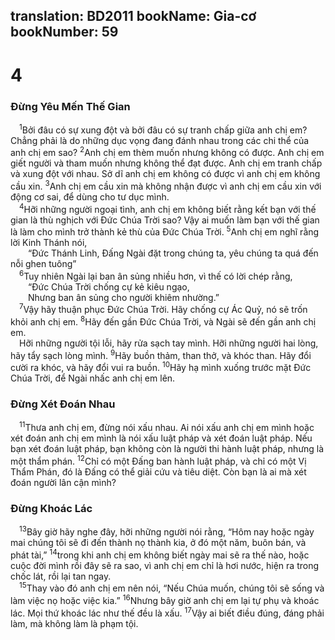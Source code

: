translation: BD2011
bookName: Gia-cơ 
bookNumber: 59
-------

<div class="title"><h1>4</h1><h3>Ðừng Yêu Mến Thế Gian</h3></div>
<span class="verse gia_4_1"> <sup>1</sup>Bởi đâu có sự xung đột và bởi đâu có sự tranh chấp giữa anh chị em? Chẳng phải là do những dục vọng đang đánh nhau trong các chi thể của anh chị em sao? </span>
<span class="verse gia_4_2"><sup>2</sup>Anh chị em thèm muốn nhưng không có được. Anh chị em giết người và tham muốn nhưng không thể đạt được. Anh chị em tranh chấp và xung đột với nhau. Sở dĩ anh chị em không có được vì anh chị em không cầu xin. </span>
<span class="verse gia_4_3"><sup>3</sup>Anh chị em cầu xin mà không nhận được vì anh chị em cầu xin với động cơ sai, để dùng cho tư dục mình.<br/></span>
<span class="verse gia_4_4"> <sup>4</sup>Hỡi những người ngoại tình, anh chị em không biết rằng kết bạn với thế gian là thù nghịch với Ðức Chúa Trời sao? Vậy ai muốn làm bạn với thế gian là làm cho mình trở thành kẻ thù của Ðức Chúa Trời. </span>
<span class="verse gia_4_5"><sup>5</sup>Anh chị em nghĩ rằng lời Kinh Thánh nói,<br/>  “Ðức Thánh Linh, Ðấng Ngài đặt trong chúng ta, yêu chúng ta quá đến nỗi ghen tuông” <br/></span>
<span class="verse gia_4_6"> <sup>6</sup>Tuy nhiên Ngài lại ban ân sủng nhiều hơn, vì thế có lời chép rằng,<br/>  “Ðức Chúa Trời chống cự kẻ kiêu ngạo,<br/>  Nhưng ban ân sủng cho người khiêm nhường.” <br/></span>
<span class="verse gia_4_7"> <sup>7</sup>Vậy hãy thuận phục Ðức Chúa Trời. Hãy chống cự Ác Quỷ, nó sẽ trốn khỏi anh chị em. </span>
<span class="verse gia_4_8"><sup>8</sup>Hãy đến gần Ðức Chúa Trời, và Ngài sẽ đến gần anh chị em.<br/> Hỡi những người tội lỗi, hãy rửa sạch tay mình. Hỡi những người hai lòng, hãy tẩy sạch lòng mình. </span>
<span class="verse gia_4_9"><sup>9</sup>Hãy buồn thảm, than thở, và khóc than. Hãy đổi cười ra khóc, và hãy đổi vui ra buồn. </span>
<span class="verse gia_4_10"><sup>10</sup>Hãy hạ mình xuống trước mặt Ðức Chúa Trời, để Ngài nhấc anh chị em lên.<br/></span>
<div class="title"><h3>Ðừng Xét Đoán Nhau</h3></div>
<span class="verse gia_4_11"> <sup>11</sup>Thưa anh chị em, đừng nói xấu nhau. Ai nói xấu anh chị em mình hoặc xét đoán anh chị em mình là nói xấu luật pháp và xét đoán luật pháp. Nếu bạn xét đoán luật pháp, bạn không còn là người thi hành luật pháp, nhưng là một thẩm phán. </span>
<span class="verse gia_4_12"><sup>12</sup>Chỉ có một Ðấng ban hành luật pháp, và chỉ có một Vị Thẩm Phán, đó là Ðấng có thể giải cứu và tiêu diệt. Còn bạn là ai mà xét đoán người lân cận mình?<br/></span>
<div class="title"><h3>Đừng Khoác Lác</h3></div>
<span class="verse gia_4_13"> <sup>13</sup>Bây giờ hãy nghe đây, hỡi những người nói rằng, “Hôm nay hoặc ngày mai chúng tôi sẽ đi đến thành nọ thành kia, ở đó một năm, buôn bán, và phát tài,” </span>
<span class="verse gia_4_14"><sup>14</sup>trong khi anh chị em không biết ngày mai sẽ ra thế nào, hoặc cuộc đời mình rồi đây sẽ ra sao, vì anh chị em chỉ là hơi nước, hiện ra trong chốc lát, rồi lại tan ngay.<br/></span>
<span class="verse gia_4_15"> <sup>15</sup>Thay vào đó anh chị em nên nói, “Nếu Chúa muốn, chúng tôi sẽ sống và làm việc nọ hoặc việc kia.” </span>
<span class="verse gia_4_16"><sup>16</sup>Nhưng bây giờ anh chị em lại tự phụ và khoác lác. Mọi thứ khoác lác như thế đều là xấu. </span>
<span class="verse gia_4_17"><sup>17</sup>Vậy ai biết điều đúng, đáng phải làm, mà không làm là phạm tội.<br/></span>
